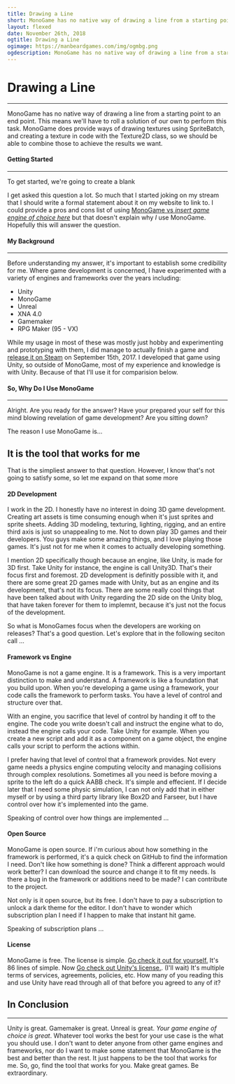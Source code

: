 ```yaml
---
title: Drawing a Line
short: MonoGame has no native way of drawing a line from a starting point to an end point.  In this post, I'll explore one method of doing this.
layout: flexed
date: November 26th, 2018
ogtitle: Drawing a Line
ogimage: https://manbeardgames.com/img/ogmbg.png
ogdescription: MonoGame has no native way of drawing a line from a starting point to an end point.  In this post, I'll explore one method of doing this.
---
```

<div class="container post">

# Drawing a Line
---  
MonoGame has no native way of drawing a line from a starting point to an end point. This means we'll have to roll a solution of our own
to perform this task.  MonoGame does provide ways of drawing textures using SpriteBatch, and creating a texture in code with the Texture2D
class, so we should be able to combine those to achieve the results we want.

#### Getting Started
---  
To get started, we're going to create a blank 


I get asked this question a lot.  So much that I started joking on my stream that I
should write a formal statement about it on my website to link to.  I could provide
a pros and cons list of using [MonoGame vs _insert game engine of choice here_](https://www.google.com/search?q=Monogame+vs) but that
doesn't explain why _I_ use MonoGame.  Hopefully this will answer the question.

#### My Background  
---
Before understanding my answer, it's important to establish some credibility for me.
Where game development is concerned, I have experimented with a variety of engines and frameworks over the years including:
* Unity
* MonoGame
* Unreal
* XNA 4.0
* Gamemaker
* RPG Maker (95 - VX)

While my usage in most of these was mostly just hobby and experimenting and prototyping with them, I did manage to
actually finish a game and [release it on Steam](https://store.steampowered.com/app/697710/Ophidian/) on September 15th, 2017.
I developed that game using Unity, so outside of MonoGame, most of my experience and knowledge is with Unity. Because of that
I'll use it for comparision below.

#### So, Why Do I Use MonoGame
---
Alright. Are you ready for the answer?  Have your prepared your self for this mind blowing revelation of game development?
Are you sitting down?  

The reason I use MonoGame is...  

<div class="text-center">  

## It is the tool that works for me

</div>  
<p></p>  

That is the simpliest answer to that question.  However, I know that's not going to satisfy some, so let me expand on that
some more  

#### 2D Development
I work in the 2D.  I honestly have no interest in doing 3D game development.  Creating art assets is time consuming enough
when it's just sprites and sprite sheets.  Adding 3D modeling, texturing, lighting, rigging, and an entire third axis is just
so unappealing to me. Not to down play 3D games and their developers.  You guys make some amazing things, and I love playing 
those games. It's just not for me when it comes to actually developing something.

I mention 2D specifically though because an engine, like Unity, is made for 3D first. Take Unity for instance, the engine is
call Unity3D.  That's their focus first and foremost.  2D development is definitly possible with it, and there are some great
2D games made with Unity, but as an engine and its development, that's not its focus.  There are some really cool things that
have been talked about with Unity regarding the 2D side on the Unity blog, that have taken forever for them to implemnt, because
it's just not the focus of the development.

So what is MonoGames focus when the developers are working on releases?  That's a good question. Let's explore that in the following
seciton call ...

#### Framework vs Engine
MonoGame is not a game engine. It is a framework. This is a very important distinction to make and understand. A framework is
like a foundation that you build upon. When you're developing a game using a framework, your code calls the framework to perform
tasks. You have a level of control and structure over that.  

With an engine, you sacrifice that level of control by handing it off to the engine.  The code you write doesn't call and instruct
the engine what to do, instead the engine calls your code. Take Unity for example. When you create a new script and add it as
a component on a game object, the engine calls your script to perform the actions within.

I prefer having that level of control that a framework provides. Not every game needs a physics engine computing velocity and
managing collisions through complex resolutions.  Sometimes all you need is before moving a sprite to the left do a quick AABB
check.  It's simple and effecient. If I decide later that I need some physic simulation, I can not only add that in either myself
or by using a third party library like Box2D and Farseer, but I have control over how it's implemented into the game. 

Speaking of control over how things are implemented ...  

#### Open Source
MonoGame is open source.  If i'm curious about how something in the framework is performed, it's a quick check on GitHub to find
the information I need.  Don't like how something is done? Think a different approach would work better? I can download the source
and change it to fit my needs. Is there a bug in the framework or additions need to be made? I can contribute to the project.

Not only is it open source, but its free.  I don't have to pay a subscription to unlock a dark theme for the editor. I don't have
to wonder which subscription plan I need if I happen to make that instant hit game. 

Speaking of subscription plans ...

#### License
MonoGame is free. The license is simple. [Go check it out for yourself.](https://github.com/MonoGame/MonoGame/blob/develop/LICENSE.txt)  It's 86
lines of simple.  Now [Go check out Unity's license.](https://unity3d.com/legal). (I'll wait) It's multiple terms of services, agreements, policies, etc.
How many of you reading this and use Unity have read through all of that before you agreed to any of it?  

## In Conclusion  
---
Unity is great. Gamemaker is great. Unreal is great. _Your game engine of choice is great_.  Whatever tool works the best for your use case is the what
you should use.  I don't want to deter anyone from other game engines and frameworks, nor do I want to make some statement that MonoGame is the best and
better than the rest. It just happens to be the tool that works for me. So, go, find the tool that works for you. Make great games. Be extraordinary.


</div>